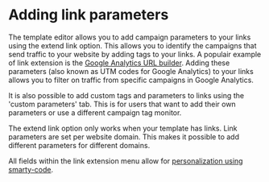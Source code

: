 # Adding link parameters

The template editor allows you to add campaign parameters to your links using 
the extend link option. This allows you to identify the campaigns that send 
traffic to your website by adding tags to your links. A populair example of 
link extension is the 
[Google Analytics URL builder](https://support.google.com/analytics/answer/1033867 "Google Analytics URL builder").
Adding these parameters (also known as UTM codes for Google Analytics) to 
your links allows you to filter on traffic from specific campaigns in 
Google Analytics. 

It is also possible to add custom tags and parameters to links using the 
'custom parameters' tab. This is for users that want to add their own 
parameters or use a different campaign tag monitor. 

The extend link option only works when your template has links. Link parameters
are set per website domain. This makes it possible to add different parameters 
for different domains. 

All fields within the link extension menu allow for [personalization using smarty-code](personalization "Personalization documentation").




